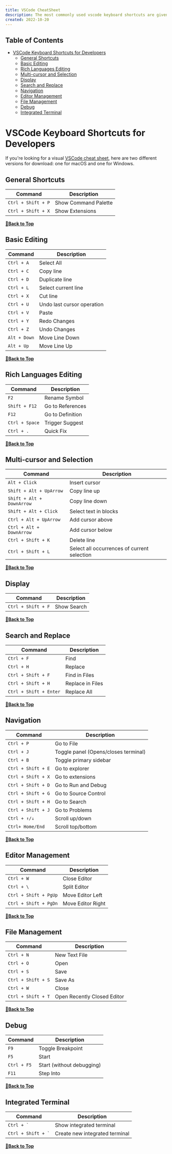 ```yaml
---
title: VSCode CheatSheet
description: The most commonly used vscode keyboard shortcuts are given here.
created: 2022-10-20
---
```


## Table of Contents

- [VSCode Keyboard Shortcuts for Developers](#vscode-keyboard-shortcuts-for-developers)
  - [General Shortcuts](#general-shortcuts)
  - [Basic Editing](#basic-editing)
  - [Rich Languages Editing](#rich-languages-editing)
  - [Multi-cursor and Selection](#multi-cursor-and-selection)
  - [Display](#display)
  - [Search and Replace](#search-and-replace)
  - [Navigation](#navigation)
  - [Editor Management](#editor-management)
  - [File Management](#file-management)
  - [Debug](#debug)
  - [Integrated Terminal](#integrated-terminal)

# VSCode Keyboard Shortcuts for Developers

If you're looking for a visual [VSCode cheat sheet](https://www.git-tower.com/learn/cheat-sheets/vscode), here are two different versions for download: one for macOS and one for Windows.

## General Shortcuts

| Command | Description |
| ------- | ----------- |
| `Ctrl + Shift + P` | Show Command Palette |
| `Ctrl + Shift + X` | Show Extensions |

**[🔼Back to Top](#table-of-contents)**

## Basic Editing

| Command | Description |
| ------- | ----------- |
| `Ctrl + A` | Select All |
| `Ctrl + C` | Copy line |
| `Ctrl + D` | Duplicate line |
| `Ctrl + L` | Select current line |
| `Ctrl + X` | Cut line |
| `Ctrl + U` | Undo last cursor operation |
| `Ctrl + V` | Paste |
| `Ctrl + Y` | Redo Changes |
| `Ctrl + Z` | Undo Changes |
| `Alt + Down` | Move Line Down |
| `Alt + Up` | Move Line Up|

**[🔼Back to Top](#table-of-contents)**

## Rich Languages Editing

| Command | Description |
| ------- | ----------- |
| `F2` | Rename Symbol |
| `Shift + F12` | Go to References |
| `F12` | Go to Definition |
| `Ctrl + Space` | Trigger Suggest |
| `Ctrl + .` | Quick Fix |

**[🔼Back to Top](#table-of-contents)**

## Multi-cursor and Selection

| Command | Description |
| ------- | ----------- |
| `Alt + Click` | Insert cursor |
| `Shift + Alt + UpArrow` | Copy line up |
| `Shift + Alt + DownArrow` | Copy line down |
| `Shift + Alt + Click` | Select text in blocks |
| `Ctrl + Alt + UpArrow` | Add cursor above |
| `Ctrl + Alt + DownArrow` | Add cursor below |
| `Ctrl + Shift + K` | Delete line |
| `Ctrl + Shift + L` | Select all occurrences of current selection |

**[🔼Back to Top](#table-of-contents)**

## Display

| Command | Description |
| ------- | ----------- |
| `Ctrl + Shift + F` | Show Search |

**[🔼Back to Top](#table-of-contents)**

## Search and Replace

| Command | Description |
| ------- | ----------- |
| `Ctrl + F` | Find |
| `Ctrl + H` | Replace |
| `Ctrl + Shift + F` | Find in Files |
| `Ctrl + Shift + H` | Replace in Files |
| `Ctrl + Shift + Enter` | Replace All |

**[🔼Back to Top](#table-of-contents)**

## Navigation

| Command | Description |
| ------- | ----------- |
| `Ctrl + P` | Go to File |
| `Ctrl + J` | Toggle panel (Opens/closes terminal) |
| `Ctrl + B` | Toggle primary sidebar |
| `Ctrl + Shift + E` | Go to explorer |
| `Ctrl + Shift + X` | Go to extensions |
| `Ctrl + Shift + D` | Go to Run and Debug |
| `Ctrl + Shift + G` | Go to Source Control |
| `Ctrl + Shift + H` | Go to Search |
| `Ctrl + Shift + J` | Go to Problems |
| `` Ctrl + ↑/↓ ``| Scroll up/down |
| `` Ctrl+ Home/End ``| Scroll top/bottom |

**[🔼Back to Top](#table-of-contents)**

## Editor Management

| Command | Description |
| ------- | ----------- |
| `Ctrl + W` | Close Editor |
| `Ctrl + \` | Split Editor |
| `Ctrl + Shift + PgUp` | Move Editor Left |
| `Ctrl + Shift + PgDn` | Move Editor Right |

**[🔼Back to Top](#table-of-contents)**

## File Management

| Command | Description |
| ------- | ----------- |
| `Ctrl + N` | New Text File |
| `Ctrl + O` | Open |
| `Ctrl + S` | Save |
| `Ctrl + Shift + S` | Save As |
| `Ctrl + W` | Close |
| `Ctrl + Shift + T` | Open Recently Closed Editor |


**[🔼Back to Top](#table-of-contents)**

## Debug

| Command | Description |
| ------- | ----------- |
| `F9` | Toggle Breakpoint |
| `F5` | Start |
| `Ctrl + F5` | Start (without debugging) |
| `F11` | Step Into |

**[🔼Back to Top](#table-of-contents)**

## Integrated Terminal

| Command | Description |
| ------- | ----------- |
| `` Ctrl + ` `` | Show integrated terminal |
| `` Ctrl + Shift + ` `` | Create new integrated terminal |

**[🔼Back to Top](#table-of-contents)**
